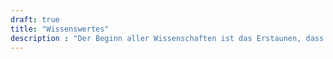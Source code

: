 ```yaml
---
draft: true
title: "Wissenswertes"
description : "Der Beginn aller Wissenschaften ist das Erstaunen, dass die Dinge sind, wie sie sind. - Aristoteles"
---
```

